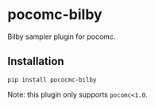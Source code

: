 # pocomc-bilby

Bilby sampler plugin for pocomc.


## Installation

```
pip install pococmc-bilby
```
Note: this plugin only supports `pocomc<1.0`.

